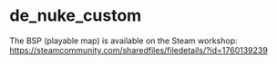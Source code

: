 # de_nuke_custom
The BSP (playable map) is available on the Steam workshop:  
https://steamcommunity.com/sharedfiles/filedetails/?id=1760139239
